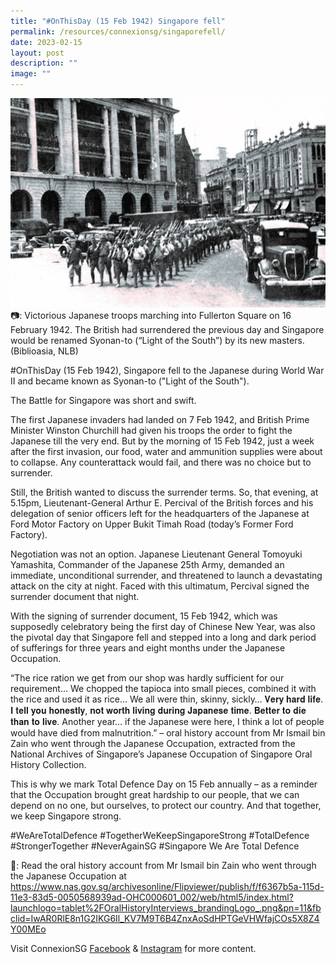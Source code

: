 ```yaml
---
title: "#OnThisDay (15 Feb 1942) Singapore fell"
permalink: /resources/connexionsg/singaporefell/
date: 2023-02-15
layout: post
description: ""
image: ""
---
```

![](/images/connexionsg/2023/15%20feb%201942%20td.jpg)
📷: Victorious Japanese troops marching into Fullerton Square on 16 February 1942. The British had surrendered the previous day and Singapore would be renamed Syonan-to (“Light of the South”) by its new masters. (Biblioasia, NLB)

#OnThisDay (15 Feb 1942), Singapore fell to the Japanese during World War II and became known as Syonan-to ("Light of the South").

The Battle for Singapore was short and swift.

The first Japanese invaders had landed on 7 Feb 1942, and British Prime Minister Winston Churchill had given his troops the order to fight the Japanese till the very end. But by the morning of 15 Feb 1942, just a week after the first invasion, our food, water and ammunition supplies were about to collapse. Any counterattack would fail, and there was no choice but to surrender.

Still, the British wanted to discuss the surrender terms. So, that evening, at 5.15pm, Lieutenant-General Arthur E. Percival of the British forces and his delegation of senior officers left for the headquarters of the Japanese at Ford Motor Factory on Upper Bukit Timah Road (today’s Former Ford Factory).

Negotiation was not an option. Japanese Lieutenant General Tomoyuki Yamashita, Commander of the Japanese 25th Army, demanded an immediate, unconditional surrender, and threatened to launch a devastating attack on the city at night. Faced with this ultimatum, Percival signed the surrender document that night.

With the signing of surrender document, 15 Feb 1942, which was supposedly celebratory being the first day of Chinese New Year, was also the pivotal day that Singapore fell and stepped into a long and dark period of sufferings for three years and eight months under the Japanese Occupation.

“The rice ration we get from our shop was hardly sufficient for our requirement… We chopped the tapioca into small pieces, combined it with the rice and used it as rice… We all were thin, skinny, sickly… 𝐕𝐞𝐫𝐲 𝐡𝐚𝐫𝐝 𝐥𝐢𝐟𝐞. 𝐈 𝐭𝐞𝐥𝐥 𝐲𝐨𝐮 𝐡𝐨𝐧𝐞𝐬𝐭𝐥𝐲, 𝐧𝐨𝐭 𝐰𝐨𝐫𝐭𝐡 𝐥𝐢𝐯𝐢𝐧𝐠 𝐝𝐮𝐫𝐢𝐧𝐠 𝐉𝐚𝐩𝐚𝐧𝐞𝐬𝐞 𝐭𝐢𝐦𝐞. 𝐁𝐞𝐭𝐭𝐞𝐫 𝐭𝐨 𝐝𝐢𝐞 𝐭𝐡𝐚𝐧 𝐭𝐨 𝐥𝐢𝐯𝐞. Another year… if the Japanese were here, I think a lot of people would have died from malnutrition.” – oral history account from Mr Ismail bin Zain who went through the Japanese Occupation, extracted from the National Archives of Singapore’s Japanese Occupation of Singapore Oral History Collection.

This is why we mark Total Defence Day on 15 Feb annually – as a reminder that the Occupation brought great hardship to our people, that we can depend on no one, but ourselves, to protect our country. And that together, we keep Singapore strong.

#WeAreTotalDefence #TogetherWeKeepSingaporeStrong #TotalDefence #StrongerTogether #NeverAgainSG #Singapore We Are Total Defence

🔗: Read the oral history account from Mr Ismail bin Zain who went through the Japanese Occupation at https://www.nas.gov.sg/archivesonline/Flipviewer/publish/f/f6367b5a-115d-11e3-83d5-0050568939ad-OHC000601_002/web/html5/index.html?launchlogo=tablet%2FOralHistoryInterviews_brandingLogo_.png&pn=11&fbclid=IwAR0RlE8n1G2IKG6Il_KV7M9T6B4ZnxAoSdHPTGeVHWfajCOs5X8Z4Y00MEo

Visit ConnexionSG [Facebook](https://www.facebook.com/ConnexionSG) & [Instagram](https://www.instagram.com/connexionsg/) for more content.
